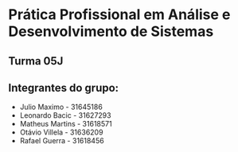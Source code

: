 # Prática Profissional em Análise e Desenvolvimento de Sistemas

## Turma 05J

## Integrantes do grupo:

* Julio Maximo - 31645186
* Leonardo Bacic - 31627293
* Matheus Martins - 31618571
* Otávio Villela - 31636209
* Rafael Guerra - 31618456
